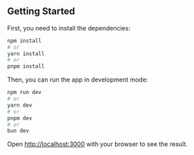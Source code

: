 ## Getting Started

First, you need to install the dependencies:

```bash
npm install
# or
yarn install
# or
pnpm install
```

Then, you can run the app in development mode:

```bash
npm run dev
# or
yarn dev
# or
pnpm dev
# or
bun dev
```

Open [http://localhost:3000](http://localhost:3000) with your browser to see the result.
